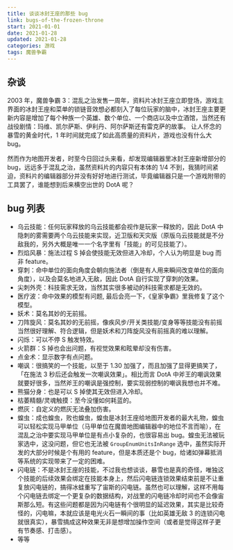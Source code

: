 ```yaml
---
title: 谈谈冰封王座的那些 bug
link: bugs-of-the-frozen-throne
start: 2021-01-01
date: 2021-01-28
updated: 2021-01-28
categories: 游戏
tags: 魔兽争霸
---
```


## 杂谈

2003 年，魔兽争霸 3：混乱之治发售一周年，资料片冰封王座立即登场，游戏主界面的冰封王座和菜单的锁链音效想必都刻入了每位玩家的脑中，冰封王座主要更新内容是增加了每个种族一个英雄、数个单位、一个商店以及中立酒馆，当然还有战役剧情：玛维、凯尔萨斯、伊利丹、阿尔萨斯还有雷克萨的故事。
让人怀念的暴雪的黄金时代，1 年时间就完成了如此高质量的资料片，游戏也没有什么大 bug。

<!-- more -->

然而作为地图开发者，时至今日回过头来看，却发现编辑器里冰封王座新增部分的 bug，远远多于混乱之治，虽然资料片的内容只有本体的 1/4 不到，我猜时间紧迫，资料片的编辑器部分并没有好好地进行测试，毕竟编辑器只是一个游戏附带的工具罢了，谁能想到后来横空出世的 DotA 呢？

## bug 列表

- 乌云技能：任何玩家释放的乌云技能都会视作是玩家一释放的，因此 DotA 中隐刺的雾需要两个乌云技能来实现，近卫版和天灾版（原版乌云技能就是不分敌我的，另外大概是唯一一个名字里有「技能」的可见技能了）。
- 烈焰风暴：施法过程 S 掉会使技能无效但进入冷却，个人认为明显是 bug 而非 feature。
- 穿刺：命中单位的面向角度会朝向施法者（倒是有人用来瞬间改变单位的面向角度），以及会莫名地进入无敌，因此 DotA 自行实现了穿刺的效果。
- 尖刺外壳：科技需求无效，当然其实很多被动的科技需求都是无效的。
- 医疗波：命中效果的模型有问题, 最后会亮一下，《皇家争霸》里我修复了这个模型。
- 妖术：莫名其妙的无前摇。
- 刀阵旋风：莫名其妙的无前摇，像疾风步/开关类技能/变身等等技能没有前摇当然很好理解、符合逻辑，但是妖术和刀阵旋风没有前摇真的难以理解。
- 闪烁：可以不停 S 触发特效。
- 火箭群：S 掉也会出问题，有视觉效果和眩晕却没有伤害。
- 点金术：显示数字有点问题。
- 嘲讽：很搞笑的一个技能，以至于 1.30 加强了，而且加强了显得更搞笑了，「在施法 3 秒后还会触发一次嘲讽效果」。相比而言 DotA 中斧王的嘲讽效果就要好很多，当然斧王的嘲讽是强控制，要实现弱控制的嘲讽我想也并不难。
- 熊猫分身：也是可以 S 掉使其无效但进入冷却。
- 枯萎精髓/灵魂触摸：至今没懂如何耗蓝的。
- 燃灰：自定义的燃灰无法叠加伤害。
- 蝗虫：成也蝗虫，败也蝗虫，蝗虫是冰封王座给地图开发者的最大礼物，蝗虫可以轻松实现马甲单位（马甲单位在魔兽地图编辑器中的地位不言而喻），在混乱之治中要实现马甲单位是有点小复杂的，也很容易出 bug。蝗虫无法被玩家选中，这没问题，但它也无法被 `GroupEnumUnitsInRange` 选中，虽然实际开发的大部分时候是个有用的 feature，但是本质还是个 bug，给诸如弹幕抵消等系统的实现带来了一定的困难。
- 闪电链：不是冰封王座的技能，不过我也想谈谈，暴雪也是真的奇怪，唯独这个技能的后续效果会绑定在技能本身上，然后闪电链连锁效果结束前是不让重复放闪电链的，搞得冰蛙重写了宙斯的闪电链。虽然也可以理解，这样不用每个闪电链去绑定一个更复杂的数据结构，对战里的闪电链冷却时间也不会像宙斯那么短。有这些问题都是因为闪电链有个很明显的延迟效果，其实是比较奇怪的，闪电嘛，本就应该是电光火石一瞬间的事（比如英雄无敌 3 的连锁闪电就很真实），暴雪搞成这种效果无非是想增加操作空间（或者是觉得这样子更有节奏感、打击感）。
- 等等
